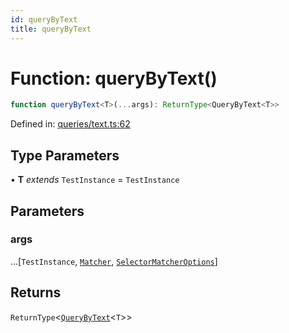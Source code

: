 ```yaml
---
id: queryByText
title: queryByText
---
```


<!-- DO NOT EDIT: this page is autogenerated from the type comments -->

# Function: queryByText()

```ts
function queryByText<T>(...args): ReturnType<QueryByText<T>>
```

Defined in: [queries/text.ts:62](https://github.com/crutchcorn/cli-testing-library/blob/main/packages/cli-testing-library/src/queries/text.ts#L62)

## Type Parameters

• **T** *extends* `TestInstance` = `TestInstance`

## Parameters

### args

...\[`TestInstance`, [`Matcher`](../../../type-aliases/matcher.md), [`SelectorMatcherOptions`](../../../interfaces/selectormatcheroptions.md)\]

## Returns

`ReturnType`\<[`QueryByText`](../type-aliases/querybytext.md)\<`T`\>\>
